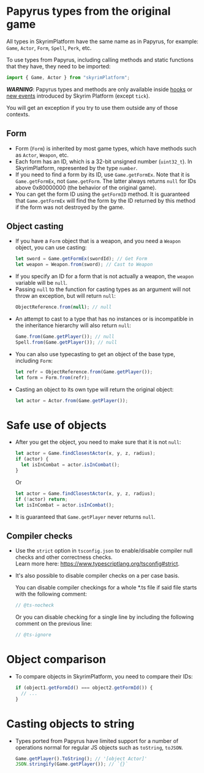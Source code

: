# Papyrus types from the original game

All types in SkyrimPlatform have the same name as in Papyrus, for example: `Game`, `Actor`, `Form`, `Spell`, `Perk`, etc.

To use types from Papyrus, including calling methods and static functions that they have, they need to be imported:

  ```typescript
  import { Game, Actor } from "skyrimPlatform";
  ```

***WARNING***: Papyrus types and methods are only available inside [hooks][Hooks] or [new events][NewEvents] introduced by Skyrim Platform (except `tick`).

You will get an exception if you try to use them outside any of those contexts.

## Form

- Form (`Form`) is inherited by most game types, which have methods such as `Actor`, `Weapon`, etc.
- Each form has an ID, which is a 32-bit unsigned number (`uint32_t`). In SkyrimPlatform, represented by the type `number`.
- If you need to find a form by its ID, use `Game.getFormEx`. Note that it is `Game.getFormEx`, not `Game.getForm`. The latter always returns `null` for IDs above 0x80000000 (the behavior of the original game).
- You can get the form ID using the `getFormID` method. It is guaranteed that `Game.getFormEx` will find the form by the ID returned by this method if the form was not destroyed by the game.

## Object casting

- If you have a `Form` object that is a weapon, and you need a `Weapon` object, you can use casting:
  ```typescript
  let sword = Game.getFormEx(swordId); // Get Form
  let weapon = Weapon.from(sword); // Cast to Weapon
  ```
- If you specify an ID for a form that is not actually a weapon, the `weapon` variable will be `null`.
- Passing `null` to the function for casting types as an argument will not throw an exception, but will return `null`:
  ```typescript
  ObjectReference.from(null); // null
  ```
- An attempt to cast to a type that has no instances or is incompatible in the inheritance hierarchy will also return `null`:
  ```typescript
  Game.from(Game.getPlayer()); // null
  Spell.from(Game.getPlayer()); // null
  ```
- You can also use typecasting to get an object of the base type, including `Form`:
  ```typescript
  let refr = ObjectReference.from(Game.getPlayer());
  let form = Form.from(refr);
  ```
- Casting an object to its own type will return the original object:
  ```typescript
  let actor = Actor.from(Game.getPlayer());
  ```

# Safe use of objects

- After you get the object, you need to make sure that it is not `null`:

  ```typescript
  let actor = Game.findClosestActor(x, y, z, radius);
  if (actor) {
    let isInCombat = actor.isInCombat();
  }
  ```

  Or

  ```typescript
  let actor = Game.findClosestActor(x, y, z, radius);
  if (!actor) return;
  let isInCombat = actor.isInCombat();
  ```
- It is guaranteed that `Game.getPlayer` never returns `null`.

## Compiler checks

- Use the `strict` option in `tsconfig.json` to enable/disable compiler null checks and other correctness checks. \
  Learn more here: https://www.typescriptlang.org/tsconfig#strict.
- It's also possible to disable compiler checks on a per case basis.

  You can disable compiler checkings for a whole *.ts file if said file starts with the following comment:

  ```typescript
  // @ts-nocheck
  ```

  Or you can disable checking for a single line by including the following comment on the previous line:

  ```typescript
  // @ts-ignore
  ```

# Object comparison

- To compare objects in SkyrimPlatform, you need to compare their IDs:
  ```typescript
  if (object1.getFormId() === object2.getFormId()) {
    // ...
  }
  ```

# Casting objects to string

- Types ported from Papyrus have limited support for a number of operations normal for regular JS objects such as `toString`, `toJSON`.
  ```typescript
  Game.getPlayer().ToString(); // '[object Actor]'
  JSON.stringify(Game.getPlayer()); // `{}`
  ```

[Hooks]: events.md
[NewEvents]: new_events.md
